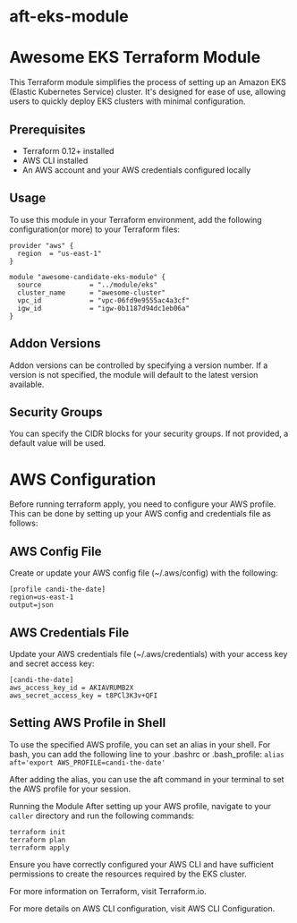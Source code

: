 # aft-eks-module

# Awesome EKS Terraform Module

This Terraform module simplifies the process of setting up an Amazon EKS (Elastic Kubernetes Service) cluster. It's designed for ease of use, allowing users to quickly deploy EKS clusters with minimal configuration.

## Prerequisites

- Terraform 0.12+ installed
- AWS CLI installed
- An AWS account and your AWS credentials configured locally

## Usage

To use this module in your Terraform environment, add the following configuration(or more) to your Terraform files:

```hcl
provider "aws" {
  region  = "us-east-1"
}

module "awesome-candidate-eks-module" {
  source            = "../module/eks"
  cluster_name      = "awesome-cluster"
  vpc_id            = "vpc-06fd9e9555ac4a3cf"
  igw_id            = "igw-0b1187d94dc1eb06a"
}
```

## Addon Versions
Addon versions can be controlled by specifying a version number. If a version is not specified, the module will default to the latest version available.

## Security Groups
You can specify the CIDR blocks for your security groups. If not provided, a default value will be used.

# AWS Configuration
Before running terraform apply, you need to configure your AWS profile. This can be done by setting up your AWS config and credentials file as follows:

## AWS Config File
Create or update your AWS config file (~/.aws/config) with the following:

```
[profile candi-the-date]
region=us-east-1
output=json
```

## AWS Credentials File
Update your AWS credentials file (~/.aws/credentials) with your access key and secret access key:

```
[candi-the-date]
aws_access_key_id = AKIAVRUMB2X
aws_secret_access_key = t8PCl3K3v+QFI
```

## Setting AWS Profile in Shell
To use the specified AWS profile, you can set an alias in your shell. For bash, you can add the following line to your .bashrc or .bash_profile:
`alias aft='export AWS_PROFILE=candi-the-date'`

After adding the alias, you can use the aft command in your terminal to set the AWS profile for your session.

Running the Module
After setting up your AWS profile, navigate to your `caller` directory and run the following commands:

```
terraform init
terraform plan
terraform apply
```

Ensure you have correctly configured your AWS CLI and have sufficient permissions to create the resources required by the EKS cluster.

For more information on Terraform, visit Terraform.io.

For more details on AWS CLI configuration, visit AWS CLI Configuration.